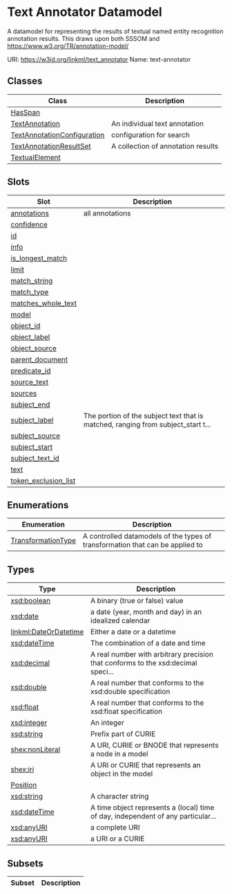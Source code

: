 # Text Annotator Datamodel

A datamodel for representing the results of textual named entity recognition annotation results. This draws upon both SSSOM and https://www.w3.org/TR/annotation-model/

URI: https://w3id.org/linkml/text_annotator
Name: text-annotator

## Classes

| Class | Description |
| --- | --- |
| [HasSpan](HasSpan.md) |  |
| [TextAnnotation](TextAnnotation.md) | An individual text annotation |
| [TextAnnotationConfiguration](TextAnnotationConfiguration.md) | configuration for search |
| [TextAnnotationResultSet](TextAnnotationResultSet.md) | A collection of annotation results |
| [TextualElement](TextualElement.md) |  |


## Slots

| Slot | Description |
| --- | --- |
| [annotations](annotations.md) | all annotations |
| [confidence](confidence.md) |  |
| [id](id.md) |  |
| [info](info.md) |  |
| [is_longest_match](is_longest_match.md) |  |
| [limit](limit.md) |  |
| [match_string](match_string.md) |  |
| [match_type](match_type.md) |  |
| [matches_whole_text](matches_whole_text.md) |  |
| [model](model.md) |  |
| [object_id](object_id.md) |  |
| [object_label](object_label.md) |  |
| [object_source](object_source.md) |  |
| [parent_document](parent_document.md) |  |
| [predicate_id](predicate_id.md) |  |
| [source_text](source_text.md) |  |
| [sources](sources.md) |  |
| [subject_end](subject_end.md) |  |
| [subject_label](subject_label.md) | The portion of the subject text that is matched, ranging from subject_start t... |
| [subject_source](subject_source.md) |  |
| [subject_start](subject_start.md) |  |
| [subject_text_id](subject_text_id.md) |  |
| [text](text.md) |  |
| [token_exclusion_list](token_exclusion_list.md) |  |


## Enumerations

| Enumeration | Description |
| --- | --- |
| [TransformationType](TransformationType.md) | A controlled datamodels of the types of transformation that can be applied to |


## Types

| Type | Description |
| --- | --- |
| [xsd:boolean](http://www.w3.org/2001/XMLSchema#boolean) | A binary (true or false) value |
| [xsd:date](http://www.w3.org/2001/XMLSchema#date) | a date (year, month and day) in an idealized calendar |
| [linkml:DateOrDatetime](https://w3id.org/linkml/DateOrDatetime) | Either a date or a datetime |
| [xsd:dateTime](http://www.w3.org/2001/XMLSchema#dateTime) | The combination of a date and time |
| [xsd:decimal](http://www.w3.org/2001/XMLSchema#decimal) | A real number with arbitrary precision that conforms to the xsd:decimal speci... |
| [xsd:double](http://www.w3.org/2001/XMLSchema#double) | A real number that conforms to the xsd:double specification |
| [xsd:float](http://www.w3.org/2001/XMLSchema#float) | A real number that conforms to the xsd:float specification |
| [xsd:integer](http://www.w3.org/2001/XMLSchema#integer) | An integer |
| [xsd:string](http://www.w3.org/2001/XMLSchema#string) | Prefix part of CURIE |
| [shex:nonLiteral](shex:nonLiteral) | A URI, CURIE or BNODE that represents a node in a model |
| [shex:iri](shex:iri) | A URI or CURIE that represents an object in the model |
| [Position](Position.md) |  |
| [xsd:string](http://www.w3.org/2001/XMLSchema#string) | A character string |
| [xsd:dateTime](http://www.w3.org/2001/XMLSchema#dateTime) | A time object represents a (local) time of day, independent of any particular... |
| [xsd:anyURI](http://www.w3.org/2001/XMLSchema#anyURI) | a complete URI |
| [xsd:anyURI](http://www.w3.org/2001/XMLSchema#anyURI) | a URI or a CURIE |


## Subsets

| Subset | Description |
| --- | --- |
